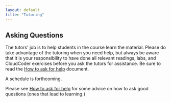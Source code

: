 ```yaml
---
layout: default
title: "Tutoring"
---
```

## Asking Questions

The tutors' job is to help students in the course learn the material.  Please do take advantage of the tutoring when you need help, but always be aware that it is your responsibility to have done all relevant readings, labs, and CloudCoder exercises before you ask the tutors for assistance.  Be sure to read the [How to ask for help](HowToAskForHelp.html) document.

A schedule is forthcoming.

<!--

# Evening Sessions - Monday-Thursday, 6:00pm to 8:30pm in KEC124 

Drop-in tutoring sessions will be held Monday through Thursday from
6:00pm to 8:30pm in KEC124.  These sessions are a great way to get help with labs,
assignments, or anything else you have questions about.

**Important**: Be aware that the evening sessions can be very busy
close to an assignment deadline.  Your best bet is to *start assignments early*
and *ask questions early* to avoid the rush.


# Evening Sessions (Monday through Thursday, 6:30pm to 9:00pm)
Drop-in tutoring sessions will be held Monday through Thursday from
6:30pm to 9:00pm.  These sessions are a great way to get help with labs,
assignments, or anything else you have questions about.

Please refer to the Canvas course page for Zoom links to the tutoring sessions.

**Important**: Be aware that the evening sessions can be very busy
close to an assignment deadline.  Your best bet is to *start assignments early*
and *ask questions early* to avoid the rush.

# In-Class Tutoring
We will have in-class tutors this year for assistance with the labs and assignments.  Those tutors will be available for the last 30 minutes of each class.


# Tuesday
* 11:45-12:15 section (KEC 123): **Joel Horne**
* 1:15-1:45 section (KEC 119): **Marie Kiley**

# Thursday
* 11:45-12:15 section (KEC 123): **Madison Tibbett**
* 1:15-1:45 section (KEC 119): **Madison Tibbett**
-->

Please see [How to ask for help](HowToAskForHelp.html) for some advice on how to ask good questions (ones that lead to learning.)
